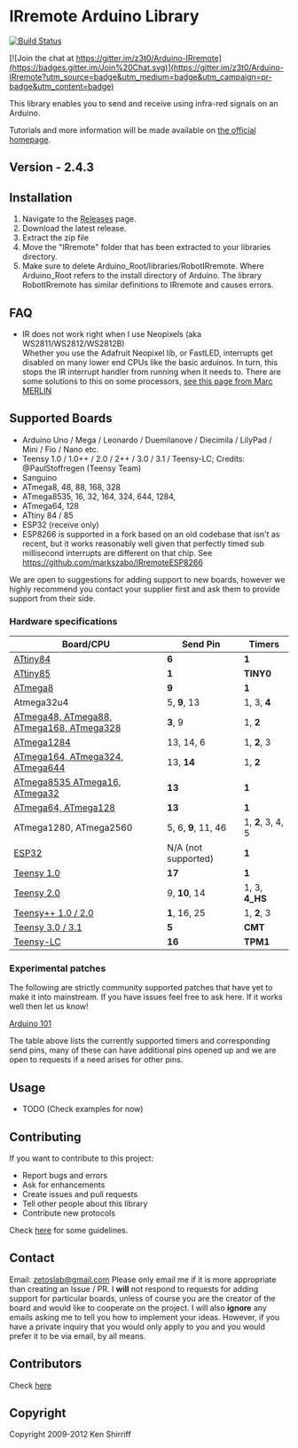 # IRremote Arduino Library

[![Build Status](https://travis-ci.org/z3t0/Arduino-IRremote.svg?branch=master)](https://travis-ci.org/z3t0/Arduino-IRremote)

[![Join the chat at https://gitter.im/z3t0/Arduino-IRremote](https://badges.gitter.im/Join%20Chat.svg)](https://gitter.im/z3t0/Arduino-IRremote?utm_source=badge&utm_medium=badge&utm_campaign=pr-badge&utm_content=badge)

This library enables you to send and receive using infra-red signals on an Arduino.

Tutorials and more information will be made available on [the official homepage](http://z3t0.github.io/Arduino-IRremote/).

## Version - 2.4.3

## Installation
1. Navigate to the [Releases](https://github.com/z3t0/Arduino-IRremote/releases) page.
2. Download the latest release.
3. Extract the zip file
4. Move the "IRremote" folder that has been extracted to your libraries directory.
5. Make sure to delete Arduino_Root/libraries/RobotIRremote. Where Arduino_Root refers to the install directory of Arduino. The library RobotIRremote has similar definitions to IRremote and causes errors.


## FAQ
- IR does not work right when I use Neopixels (aka WS2811/WS2812/WS2812B)  
Whether you use the Adafruit Neopixel lib, or FastLED, interrupts get disabled on many lower end CPUs like the basic arduinos. In turn, this stops the IR interrupt handler from running when it needs to. There are some solutions to this on some processors, [see this page from Marc MERLIN](http://marc.merlins.org/perso/arduino/post_2017-04-03_Arduino-328P-Uno-Teensy3_1-ESP8266-ESP32-IR-and-Neopixels.html)


## Supported Boards
- Arduino Uno / Mega / Leonardo / Duemilanove / Diecimila / LilyPad / Mini / Fio / Nano etc.
- Teensy 1.0 / 1.0++ / 2.0 / 2++ / 3.0 / 3.1 / Teensy-LC; Credits: @PaulStoffregen (Teensy Team)
- Sanguino
- ATmega8, 48, 88, 168, 328
- ATmega8535, 16, 32, 164, 324, 644, 1284,
- ATmega64, 128
- ATtiny 84 / 85
- ESP32 (receive only)
- ESP8266 is supported in a fork based on an old codebase that isn't as recent, but it works reasonably well given that perfectly timed sub millisecond interrupts are different on that chip. See https://github.com/markszabo/IRremoteESP8266

We are open to suggestions for adding support to new boards, however we highly recommend you contact your supplier first and ask them to provide support from their side.

### Hardware specifications

| Board/CPU                                                                | Send Pin            | Timers            |
|--------------------------------------------------------------------------|---------------------|-------------------|
| [ATtiny84](https://github.com/SpenceKonde/ATTinyCore)                    | **6**               | **1**             |
| [ATtiny85](https://github.com/SpenceKonde/ATTinyCore)                    | **1**               | **TINY0**         |
| [ATmega8](https://github.com/MCUdude/MiniCore)                           | **9**               | **1**             |
| Atmega32u4                                                               | 5, **9**, 13        | 1, 3, **4**       |
| [ATmega48, ATmega88, ATmega168, ATmega328](https://github.com/MCUdude/MiniCore) | **3**, 9     | 1, **2**          |
| [ATmega1284](https://github.com/MCUdude/MightyCore)                      | 13, 14, 6           | 1, **2**, 3       |
| [ATmega164, ATmega324, ATmega644](https://github.com/MCUdude/MightyCore) | 13, **14**          | 1, **2**          |
| [ATmega8535 ATmega16, ATmega32](https://github.com/MCUdude/MightyCore)   | **13**              | **1**             |
| [ATmega64, ATmega128](https://github.com/MCUdude/MegaCore)               | **13**              | **1**             |
| ATmega1280, ATmega2560                                                   | 5, 6, **9**, 11, 46 | 1, **2**, 3, 4, 5 |
| [ESP32](http://esp32.net/)                                               | N/A (not supported) | **1**             |
| [Teensy 1.0](https://www.pjrc.com/teensy/)                               | **17**              | **1**             |
| [Teensy 2.0](https://www.pjrc.com/teensy/)                               | 9, **10**, 14       | 1, 3, **4_HS**    |
| [Teensy++ 1.0 / 2.0](https://www.pjrc.com/teensy/)                       | **1**, 16, 25       | 1, **2**, 3       |
| [Teensy 3.0 / 3.1](https://www.pjrc.com/teensy/)                         | **5**               | **CMT**           |
| [Teensy-LC](https://www.pjrc.com/teensy/)                                | **16**              | **TPM1**          |


### Experimental patches
The following are strictly community supported patches that have yet to make it into mainstream. If you have issues feel free to ask here. If it works well then let us know!

[Arduino 101](https://github.com/z3t0/Arduino-IRremote/pull/481#issuecomment-311243146)

The table above lists the currently supported timers and corresponding send pins, many of these can have additional pins opened up and we are open to requests if a need arises for other pins.

## Usage
- TODO (Check examples for now)

## Contributing
If you want to contribute to this project:
- Report bugs and errors
- Ask for enhancements
- Create issues and pull requests
- Tell other people about this library
- Contribute new protocols

Check [here](Contributing.md) for some guidelines.

## Contact
Email: zetoslab@gmail.com
Please only email me if it is more appropriate than creating an Issue / PR. I **will** not respond to requests for adding support for particular boards, unless of course you are the creator of the board and would like to cooperate on the project. I will also **ignore** any emails asking me to tell you how to implement your ideas. However, if you have a private inquiry that you would only apply to you and you would prefer it to be via email, by all means.

## Contributors
Check [here](Contributors.md)

## Copyright
Copyright 2009-2012 Ken Shirriff
